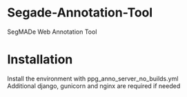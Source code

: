 # Segade-Annotation-Tool
SegMADe Web Annotation Tool

# Installation
Install the environment with ppg_anno_server_no_builds.yml\
Additional django, gunicorn and nginx are required if needed
